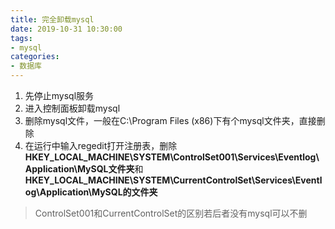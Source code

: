 ```yaml
---
title: 完全卸载mysql
date: 2019-10-31 10:30:00
tags:
- mysql
categories:
- 数据库
---
```


1. 先停止mysql服务
2. 进入控制面板卸载mysql
3. 删除mysql文件，一般在C:\Program Files (x86)下有个mysql文件夹，直接删除
4. 在运行中输入regedit打开注册表，删除**HKEY_LOCAL_MACHINE\SYSTEM\ControlSet001\Services\Eventlog\Application\MySQL文件夹**和**HKEY_LOCAL_MACHINE\SYSTEM\CurrentControlSet\Services\Eventlog\Application\MySQL的文件夹**
>ControlSet001和CurrentControlSet的区别若后者没有mysql可以不删




